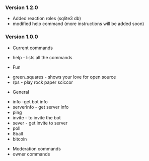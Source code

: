 ### Version 1.2.0
* Added reaction roles (sqlite3 db)
* modified help command (more instructions will be added soon)

### Version 1.0.0
* Current commands
- help - lists all the commands
* Fun
- green_squares - shows your love for open source
- rps - play rock paper sciccor
* General
- info -get bot info
- serverinfo - get server info
- ping
- invite - to invite the bot
- sever - get invite to server
- poll
- 8ball
- bitcoin
* Moderation commands
* owner commands
